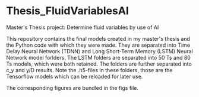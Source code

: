# Thesis_FluidVariablesAI
Master's Thesis project: Determine fluid variables by use of AI

This repository contains the final models created in my master's thesis and the Python code with which they were made. They are separated into Time Delay Neural Network (TDNN) and Long Short-Term Memory (LSTM) Neural Network model forlders. The LSTM folders are separated into 50 Ts and 80 Ts models, which were both retained. The folders are further separated into c_y and y/D results.
Note the .h5-files in these folders, those are the Tensorflow models which can be reloaded for later use.

The corresponding figures are bundled in the figs file.
